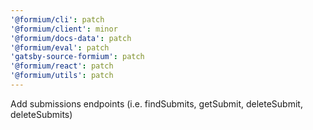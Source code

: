 ```yaml
---
'@formium/cli': patch
'@formium/client': minor
'@formium/docs-data': patch
'@formium/eval': patch
'gatsby-source-formium': patch
'@formium/react': patch
'@formium/utils': patch
---
```


Add submissions endpoints (i.e. findSubmits, getSubmit, deleteSubmit, deleteSubmits)
